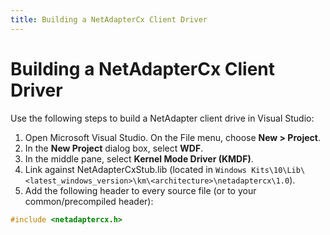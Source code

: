 ```yaml
---
title: Building a NetAdapterCx Client Driver
---
```


# Building a NetAdapterCx Client Driver

Use the following steps to build a NetAdapter client drive in Visual Studio:

1. Open Microsoft Visual Studio. On the File menu, choose **New > Project**.
2. In the **New Project** dialog box, select **WDF**.
3. In the middle pane, select **Kernel Mode Driver (KMDF)**.
5. Link against NetAdapterCxStub.lib (located in `Windows Kits\10\Lib\<latest_windows_version>\km\<architecture>\netadaptercx\1.0`).
6. Add the following header to every source file (or to your common/precompiled header):
```cpp
#include <netadaptercx.h>
```

<!--will there be an NCX option in VS?-->
